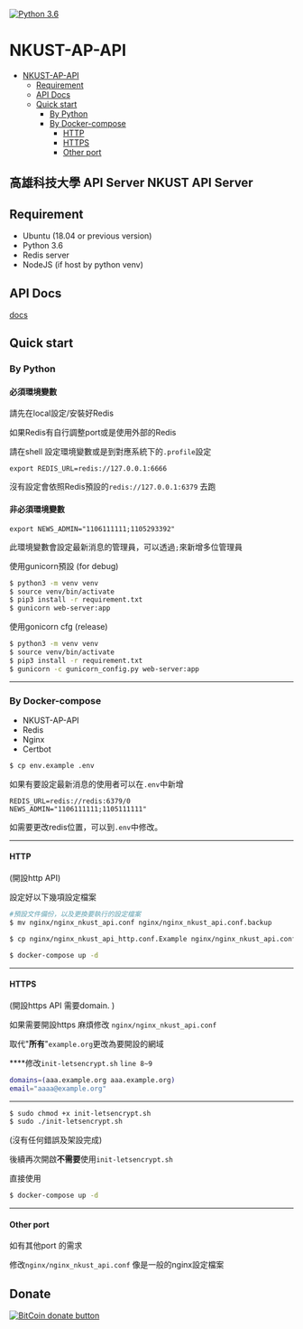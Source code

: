 [![Python 3.6](https://img.shields.io/badge/python-3.6-blue.svg)](https://www.python.org/downloads/release/python-360/)

NKUST-AP-API
==========
   * [NKUST-AP-API](#nkust-ap-api)
      * [Requirement](#requirement)
      * [API Docs](#api-docs)
      * [Quick start](#quick-start)
         * [By Python](#by-python)
         * [By Docker-compose](#by-docker-compose)
            * [HTTP](#http)
            * [HTTPS](#https)
            * [Other port](#other-port)



高雄科技大學 API Server NKUST API Server
---------------------------

Requirement
---
- Ubuntu (18.04 or previous version)
- Python 3.6
- Redis server
- NodeJS (if host by python venv)

API Docs
---
[docs](https://github.com/NKUST-ITC/NKUST-AP-API/tree/master/docs)



Quick start
---
### By Python



#### 必須環境變數

請先在local設定/安裝好Redis 

如果Redis有自行調整port或是使用外部的Redis

請在shell 設定環境變數或是到對應系統下的`.profile`設定

`export REDIS_URL=redis://127.0.0.1:6666`

沒有設定會依照Redis預設的`redis://127.0.0.1:6379` 去跑

#### 非必須環境變數

`export NEWS_ADMIN="1106111111;1105293392"`

此環境變數會設定最新消息的管理員，可以透過`;`來新增多位管理員



使用gunicorn預設 (for debug)

```bash
$ python3 -m venv venv
$ source venv/bin/activate
$ pip3 install -r requirement.txt
$ gunicorn web-server:app
```



使用gonicorn cfg (release)

```bash
$ python3 -m venv venv
$ source venv/bin/activate
$ pip3 install -r requirement.txt
$ gunicorn -c gunicorn_config.py web-server:app
```



---



### By Docker-compose

* NKUST-AP-API
* Redis
* Nginx
* Certbot



```bash
$ cp env.example .env
```

如果有要設定最新消息的使用者可以在`.env`中新增

```
REDIS_URL=redis://redis:6379/0
NEWS_ADMIN="1106111111;1105111111"
```



如需要更改redis位置，可以到`.env`中修改。

---

#### HTTP

(開設http API)

設定好以下幾項設定檔案

```bash
#預設文件備份，以及更換要執行的設定檔案
$ mv nginx/nginx_nkust_api.conf nginx/nginx_nkust_api.conf.backup

$ cp nginx/nginx_nkust_api_http.conf.Example nginx/nginx_nkust_api.conf

$ docker-compose up -d
```

---

#### HTTPS

(開設https API 需要domain. )

如果需要開設https 麻煩修改 `nginx/nginx_nkust_api.conf`

取代"**所有**"`example.org`更改為要開設的網域

****修改`init-letsencrypt.sh` `line 8~9`

```bash
domains=(aaa.example.org aaa.example.org)
email="aaaa@example.org" 
```

****

```bash
$ sudo chmod +x init-letsencrypt.sh
$ sudo ./init-letsencrypt.sh
```

(沒有任何錯誤及架設完成)

後續再次開啟**不需要**使用`init-letsencrypt.sh` 

直接使用

```bash
$ docker-compose up -d 
```



---

#### Other port 

如有其他port 的需求

修改`nginx/nginx_nkust_api.conf` 像是一般的nginx設定檔案


Donate
---

[![BitCoin donate
button](http://img.shields.io/bitcoin/donate.png?color=yellow)](https://coinbase.com/checkouts/aa7cf80a2a85b4906cb98fc7b2aad5c5 "Donate
once-off to this project using BitCoin")
